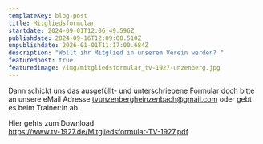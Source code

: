 ```yaml
---
templateKey: blog-post
title: Mitgliedsformular
startdate: 2024-09-01T12:06:49.596Z
publishdate: 2024-09-16T12:09:00.510Z
unpublishdate: 2026-01-01T11:17:00.684Z
description: "Wollt ihr Mitglied in unserem Verein werden? "
featuredpost: true
featuredimage: /img/mitgliedsformular_tv-1927-unzenberg.jpg
---
```

Dann schickt uns das ausgefüllt- und unterschriebene Formular doch bitte an unsere eMail Adresse [tvunzenbergheinzenbach@gmail.com](<mailto: tvunzenbergheinzenbach@gmail.com>) oder gebt es beim Trainer:in ab.

Hier gehts zum Download\
<https://www.tv-1927.de/Mitgliedsformular-TV-1927.pdf>



![]()